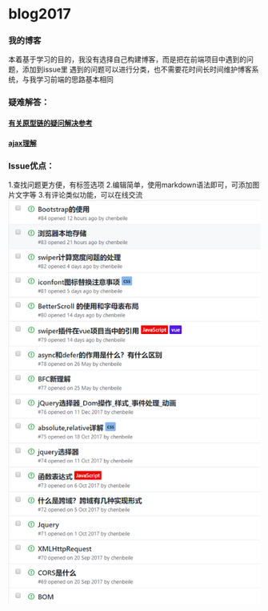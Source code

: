 # blog2017
### 我的博客
本着基于学习的目的，我没有选择自己构建博客，而是把在前端项目中遇到的问题，添加到issue里
遇到的问题可以进行分类，也不需要花时间长时间维护博客系统，与我学习前端的思路基本相同
### 疑难解答：
#### [有关原型链的疑问解决参考](https://hexianzhi.github.io/2017/04/27/JavaScript%E5%8E%9F%E5%9E%8B/)
#### [ajax理解](https://hexianzhi.github.io/2017/04/27/JavaScript%E5%8E%9F%E5%9E%8B/)
### Issue优点：
1.查找问题更方便，有标签选项
2.编辑简单，使用markdown语法即可，可添加图片文字等
3.有评论类似功能，可以在线交流
![readme](https://github.com/chenbeile/blog2017/blob/master/img/readme.png)

